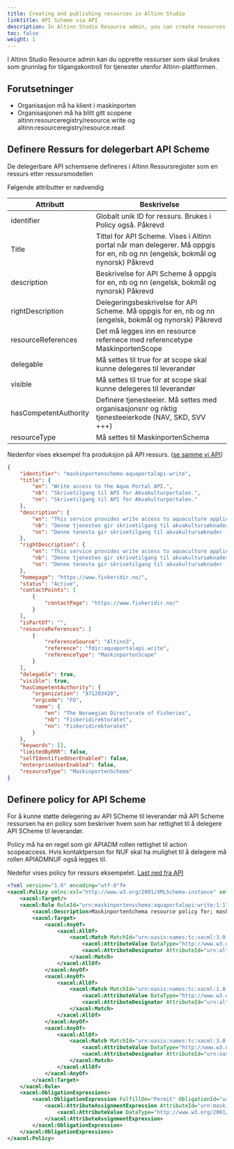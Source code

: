 ```yaml
---
title: Creating and publishing resources in Altinn Studio
linktitle: API Scheme via API
description: In Altinn Studio Resource admin, you can create resources to use as a basis for access control for services outside of the Altinn Platform. 
toc: false
weight: 1
---
```


I Altinn Studio Resource admin kan du opprette ressurser som skal brukes som grunnlag for tilgangskontroll for tjenester utenfor Altinn-plattformen. 

## Forutsetninger

- Organisasjon må ha klient i maskinporten
- Organisasjonen må ha blitt gitt scopene altinn:resourceregistry/resource.write og altinn:resourceregistry/resource.read

## Definere Ressurs for delegerbart API Scheme


De delegerbare API schemsene defineres i Altinn Ressursregister som en ressurs etter ressursmodellen

Følgende attributter er nødvendig


| Attributt |  Beskrivelse |
|-------|-------|
|identifier | Globalt unik ID for ressurs. Brukes i Policy også. Påkrevd |
| Title  | Tittel for API Scheme. Vises i Altinn portal når man delegerer. Må oppgis for en, nb og nn (engelsk, bokmål og nynorsk) Påkrevd |
| description |  Beskrivelse for API Scheme å oppgis for en, nb og nn (engelsk, bokmål og nynorsk) Påkrevd|
| rightDescription | Delegeringsbeskrivelse for API Scheme. Må oppgis for en, nb og nn (engelsk, bokmål og nynorsk) Påkrevd |
| resourceReferences | Det må legges inn en resource refernece med referencetype MaskinportenScope | 
| delegable | Må settes til true for at scope skal kunne delegeres til leverandør |
| visible | Må settes til true for at scope skal kunne delegeres til leverandør |
| hasCompetentAuthority | Definere tjenesteeier. Må settes med organisasjonsnr og riktig tjenesteeierkode (NAV, SKD, SVV +++) |
| resourceType | Må settes til MaskinportenSchema |

Nedenfor vises eksempel fra produksjon på API ressurs. ([se samme vi API](https://platform.altinn.no/resourceregistry/api/v1/resource/maskinportenschema-aquaportalapi-write))

```json
{
    "identifier": "maskinportenschema-aquaportalapi-write",
    "title": {
        "en": "Write access to the Aqua Portal API.",
        "nb": "Skrivetilgang til API for Akvakulturportalen.",
        "nn": "Skrivetilgang til API for Akvakulturportalen."
    },
    "description": {
        "en": "This service provides write access to aquaculture applications for county municipalities and other sector authorities.",
        "nb": "Denne tjenesten gir skrivetilgang til akvakultursøknader for fylkeskommuner og andre sektormyndigheter.",
        "nn": "Denne tenesta gir skrivetilgang til akvakultursøknader for fylkeskommunar og andre sektormyndigheiter."
    },
    "rightDescription": {
        "en": "This service provides write access to aquaculture applications for county municipalities and other sector authorities.",
        "nb": "Denne tjenesten gir skrivetilgang til akvakultursøknader for fylkeskommuner og andre sektormyndigheter.",
        "nn": "Denne tenesta gir skrivetilgang til akvakultursøknader for fylkeskommunar og andre sektormyndigheiter."
    },
    "homepage": "https://www.fiskeridir.no/",
    "status": "Active",
    "contactPoints": [
        {
            "contactPage": "https://www.fiskeridir.no/"
        }
    ],
    "isPartOf": "",
    "resourceReferences": [
        {
            "referenceSource": "Altinn3",
            "reference": "fdir:aquaportalapi.write",
            "referenceType": "MaskinportenScope"
        }
    ],
    "delegable": true,
    "visible": true,
    "hasCompetentAuthority": {
        "organization": "971203420",
        "orgcode": "FD",
        "name": {
            "en": "The Norwegian Directorate of Fisheries",
            "nb": "Fiskeridirektoratet",
            "nn": "Fiskeridirektoratet"
        }
    },
    "keywords": [],
    "limitedByRRR": false,
    "selfIdentifiedUserEnabled": false,
    "enterpriseUserEnabled": false,
    "resourceType": "MaskinportenSchema"
}
```


## Definere policy for API Scheme

For å kunne støtte delegering av API SCheme til leverandør må API Scheme ressursen ha en policy som beskriver hvem som har rettighet til å delegere 
API SCheme til leverandør.

Policy må ha en regel som gir APIADM rollen rettighet til action scopeaccess. Hvis kontaktperson for NUF skal ha mulighet til å delegere må rollen APIADMNUF også legges til.


Nedefor vises policy for ressurs eksempelet. [Last ned fra API](https://platform.altinn.no/resourceregistry/api/v1/resource/maskinportenschema-aquaportalapi-write/policy)


```xml
<?xml version="1.0" encoding="utf-8"?>
<xacml:Policy xmlns:xsl="http://www.w3.org/2001/XMLSchema-instance" xmlns:xacml="urn:oasis:names:tc:xacml:3.0:core:schema:wd-17" PolicyId="urn:maskinportenschema:aquaportalapi:write:1" Version="1.0" RuleCombiningAlgId="urn:oasis:names:tc:xacml:3.0:rule-combining-algorithm:deny-overrides">
    <xacml:Target/>
    <xacml:Rule RuleId="urn:maskinportenschema:aquaportalapi:write:1:1" Effect="Permit">
        <xacml:Description>MaskinportenSchema resource policy for; maskinportenschema-aquaportalapi-write for roles; APIADM to have access to actions; ScopeAccess</xacml:Description>
        <xacml:Target>
            <xacml:AnyOf>
                <xacml:AllOf>
                    <xacml:Match MatchId="urn:oasis:names:tc:xacml:3.0:function:string-equal-ignore-case">
                        <xacml:AttributeValue DataType="http://www.w3.org/2001/XMLSchema#string">APIADM</xacml:AttributeValue>
                        <xacml:AttributeDesignator AttributeId="urn:altinn:rolecode" Category="urn:oasis:names:tc:xacml:1.0:subject-category:access-subject" DataType="http://www.w3.org/2001/XMLSchema#string" MustBePresent="false"/>
                    </xacml:Match>
                </xacml:AllOf>
            </xacml:AnyOf>
            <xacml:AnyOf>
                <xacml:AllOf>
                    <xacml:Match MatchId="urn:oasis:names:tc:xacml:1.0:function:string-equal">
                        <xacml:AttributeValue DataType="http://www.w3.org/2001/XMLSchema#string">maskinportenschema-aquaportalapi-write</xacml:AttributeValue>
                        <xacml:AttributeDesignator AttributeId="urn:altinn:resource" Category="urn:oasis:names:tc:xacml:3.0:attribute-category:resource" DataType="http://www.w3.org/2001/XMLSchema#string" MustBePresent="false"/>
                    </xacml:Match>
                </xacml:AllOf>
            </xacml:AnyOf>
            <xacml:AnyOf>
                <xacml:AllOf>
                    <xacml:Match MatchId="urn:oasis:names:tc:xacml:3.0:function:string-equal-ignore-case">
                        <xacml:AttributeValue DataType="http://www.w3.org/2001/XMLSchema#string">ScopeAccess</xacml:AttributeValue>
                        <xacml:AttributeDesignator AttributeId="urn:oasis:names:tc:xacml:1.0:action:action-id" Category="urn:oasis:names:tc:xacml:3.0:attribute-category:action" DataType="http://www.w3.org/2001/XMLSchema#string" MustBePresent="false"/>
                    </xacml:Match>
                </xacml:AllOf>
            </xacml:AnyOf>
        </xacml:Target>
    </xacml:Rule>
    <xacml:ObligationExpressions>
        <xacml:ObligationExpression FulfillOn="Permit" ObligationId="urn:maskinportenschema:aquaportalapi:write:obligation:1">
            <xacml:AttributeAssignmentExpression AttributeId="urn:maskinportenschema:aquaportalapi:write:obligation-assignment:1" Category="urn:altinn:minimum-authenticationlevel">
                <xacml:AttributeValue DataType="http://www.w3.org/2001/XMLSchema#integer">3</xacml:AttributeValue>
            </xacml:AttributeAssignmentExpression>
        </xacml:ObligationExpression>
    </xacml:ObligationExpressions>
</xacml:Policy>

```